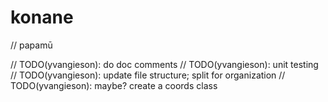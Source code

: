 # konane

// papamū

// TODO(yvangieson): do doc comments
// TODO(yvangieson): unit testing
// TODO(yvangieson): update file structure; split for organization
// TODO(yvangieson): maybe? create a coords class
